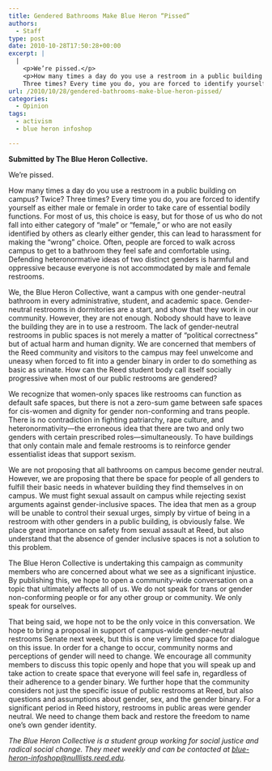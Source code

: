```yaml
---
title: Gendered Bathrooms Make Blue Heron “Pissed”
authors: 
  - Staff
type: post
date: 2010-10-28T17:50:28+00:00
excerpt: |
  |
    <p>We’re pissed.</p>
    <p>How many times a day do you use a restroom in a public building on campus? Twice?<br />
    Three times? Every time you do, you are forced to identify yourself as  either male or female</p>
url: /2010/10/28/gendered-bathrooms-make-blue-heron-pissed/
categories:
  - Opinion
tags:
  - activism
  - blue heron infoshop

---
```

**Submitted by The Blue Heron Collective.**

We’re pissed.

How many times a day do you use a restroom in a public building on campus? Twice? Three times? Every time you do, you are forced to identify yourself as either male or female in order to take care of essential bodily functions. For most of us, this choice is easy, but for those of us who do not fall into either category of “male” or “female,” or who are not easily identified by others as clearly either gender, this can lead to harassment for making the “wrong” choice. Often, people are forced to walk across campus to get to a bathroom they feel safe and comfortable using. Defending heteronormative ideas of two distinct genders is harmful and oppressive because everyone is not accommodated by male and female restrooms.

We, the Blue Heron Collective, want a campus with one gender-neutral bathroom in every administrative, student, and academic space. Gender-neutral restrooms in dormitories are a start, and show that they work in our community. However, they are not enough. Nobody should have to leave the building they are in to use a restroom. The lack of gender-neutral restrooms in public spaces is not merely a matter of “political correctness” but of actual harm and human dignity. We are concerned that members of the Reed community and visitors to the campus may feel unwelcome and uneasy when forced to fit into a gender binary in order to do something as basic as urinate. How can the Reed student body call itself socially progressive when most of our public restrooms are gendered?

We recognize that women-only spaces like restrooms can function as default safe spaces, but there is not a zero-sum game between safe spaces for cis-women and dignity for gender non-conforming and trans people. There is no contradiction in fighting patriarchy, rape culture, and heteronormativity—the erroneous idea that there are two and only two genders with certain prescribed roles—simultaneously. To have buildings that only contain male and female restrooms is to reinforce gender essentialist ideas that support sexism.

We are not proposing that all bathrooms on campus become gender neutral. However, we are proposing that there be space for people of all genders to fulfill their basic needs in whatever building they find themselves in on campus. We must fight sexual assault on campus while rejecting sexist arguments against gender-inclusive spaces. The idea that men as a group will be unable to control their sexual urges, simply by virtue of being in a restroom with other genders in a public building, is obviously false. We place great importance on safety from sexual assault at Reed, but also understand that the absence of gender inclusive spaces is not a solution to this problem.

The Blue Heron Collective is undertaking this campaign as community members who are concerned about what we see as a significant injustice. By publishing this, we hope to open a community-wide conversation on a topic that ultimately affects all of us. We do not speak for trans or gender non-conforming people or for any other group or community. We only speak for ourselves.

That being said, we hope not to be the only voice in this conversation. We hope to bring a proposal in support of campus-wide gender-neutral restrooms Senate next week, but this is one very limited space for dialogue on this issue. In order for a change to occur, community norms and perceptions of gender will need to change. We encourage all community members to discuss this topic openly and hope that you will speak up and take action to create space that everyone will feel safe in, regardless of their adherence to a gender binary. We further hope that the community considers not just the specific issue of public restrooms at Reed, but also questions and assumptions about gender, sex, and the gender binary. For a significant period in Reed history, restrooms in public areas were gender neutral. We need to change them back and restore the freedom to name one’s own gender identity.

_The Blue Heron Collective is a student group working for social justice and radical social change. They meet weekly and can be contacted at [&#x62;&#x6c;&#x75;&#x65;&#x2d;&#x68;&#x65;&#x72;&#x6f;&#x6e;&#x2d;&#x69;&#x6e;&#x66;&#x6f;&#x73;&#x68;&#x6f;&#x70;&#x40;<span class="oe_displaynone">null</span>&#x6c;&#x69;&#x73;&#x74;&#x73;&#x2e;&#x72;&#x65;&#x65;&#x64;&#x2e;&#x65;&#x64;&#x75;][1]._

 [1]: mailto:&#x62;&#x6c;&#x75;&#x65;&#x2d;&#x68;&#x65;&#x72;&#x6f;&#x6e;&#x2d;&#x69;&#x6e;&#x66;&#x6f;&#x73;&#x68;&#x6f;&#x70;&#x40;&#x6c;&#x69;&#x73;&#x74;&#x73;&#x2e;&#x72;&#x65;&#x65;&#x64;&#x2e;&#x65;&#x64;&#x75;
